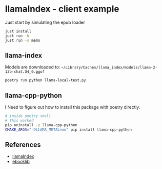 # llamaIndex - client example

Just start by simulating the epub loader

```bash
just install
just run -h
just run -s memo
```

## llama-index

Models are downloaded to: `~/Library/Caches/llama_index/models/llama-2-13b-chat.Q4_0.gguf`

```bash
poetry run python llama-local-test.py
```

## llama-cpp-python

I Need to figure out how to install this package with poetry directly.

```bash
# inside poetry shell
# This worked
pip uninstall -y llama-cpp-python
CMAKE_ARGS="-DLLAMA_METAL=on" pip install llama-cpp-python
```

## References

- [llamaIndex](https://www.llamaindex.ai/)
- [ebooklib](https://github.com/aerkalov/ebooklib)
